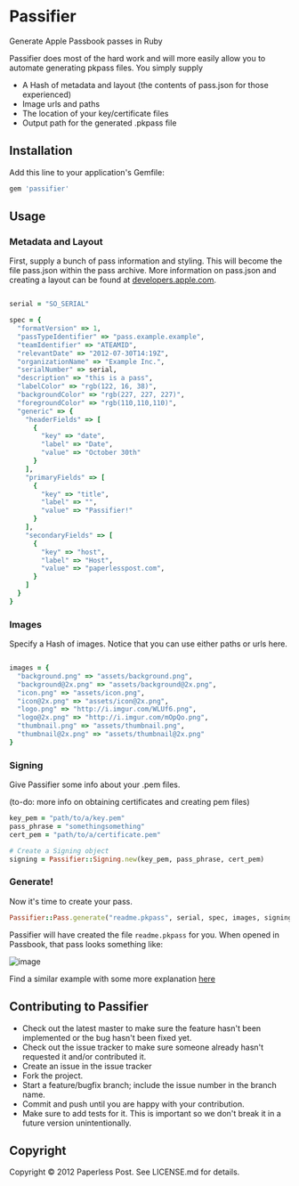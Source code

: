 # Passifier

Generate Apple Passbook passes in Ruby

Passifier does most of the hard work and will more easily allow you to automate generating pkpass files. You simply supply
  
* A Hash of metadata and layout (the contents of pass.json for those experienced)
* Image urls and paths
* The location of your key/certificate files
* Output path for the generated .pkpass file
  
## Installation

Add this line to your application's Gemfile:

```ruby
gem 'passifier'
```

## Usage

### Metadata and Layout

First, supply a bunch of pass information and styling.  This will become the file pass.json within the pass archive.  More information on pass.json and creating a layout can be found at [developers.apple.com](https://developer.apple.com/library/prerelease/ios/documentation/UserExperience/Reference/PassKit_Bundle/Chapters/Introduction.html).

```ruby

serial = "SO_SERIAL"

spec = {
  "formatVersion" => 1,
  "passTypeIdentifier" => "pass.example.example",
  "teamIdentifier" => "ATEAMID",
  "relevantDate" => "2012-07-30T14:19Z",          
  "organizationName" => "Example Inc.",
  "serialNumber" => serial,
  "description" => "this is a pass",
  "labelColor" => "rgb(122, 16, 38)",
  "backgroundColor" => "rgb(227, 227, 227)",
  "foregroundColor" => "rgb(110,110,110)",
  "generic" => {
    "headerFields" => [
      {
        "key" => "date",
        "label" => "Date",
        "value" => "October 30th"
      }
    ],
    "primaryFields" => [
      {
        "key" => "title",
        "label" => "",
        "value" => "Passifier!"
      }
    ],
    "secondaryFields" => [
      {
        "key" => "host",
        "label" => "Host",
        "value" => "paperlesspost.com",
      }
    ]
  }
}
```

### Images

Specify a Hash of images. Notice that you can use either paths or urls here.

```ruby

images = {
  "background.png" => "assets/background.png",
  "background@2x.png" => "assets/background@2x.png",
  "icon.png" => "assets/icon.png",
  "icon@2x.png" => "assets/icon@2x.png",
  "logo.png" => "http://i.imgur.com/WLUf6.png",
  "logo@2x.png" => "http://i.imgur.com/mOpQo.png",
  "thumbnail.png" => "assets/thumbnail.png",
  "thumbnail@2x.png" => "assets/thumbnail@2x.png"
}
```

### Signing

Give Passifier some info about your .pem files.  

(to-do: more info on obtaining certificates and creating pem files)

```ruby
key_pem = "path/to/a/key.pem"
pass_phrase = "somethingsomething"
cert_pem = "path/to/a/certificate.pem"

# Create a Signing object
signing = Passifier::Signing.new(key_pem, pass_phrase, cert_pem)
```

### Generate!

Now it's time to create your pass.

```ruby
Passifier::Pass.generate("readme.pkpass", serial, spec, images, signing)
```

Passifier will have created the file `readme.pkpass` for you.  When opened in Passbook, that pass looks something like:

![image](http://i.imgur.com/fooaB.jpg)

Find a similar example with some more explanation [here](http://github.com/paperlesspost/passifier/blob/master/examples/simple.rb)

## Contributing to Passifier
 
* Check out the latest master to make sure the feature hasn't been implemented or the bug hasn't been fixed yet.
* Check out the issue tracker to make sure someone already hasn't requested it and/or contributed it.
* Create an issue in the issue tracker
* Fork the project.
* Start a feature/bugfix branch; include the issue number in the branch name.
* Commit and push until you are happy with your contribution.
* Make sure to add tests for it. This is important so we don't break it in a future version unintentionally.

## Copyright

Copyright © 2012 Paperless Post. See LICENSE.md for details.
